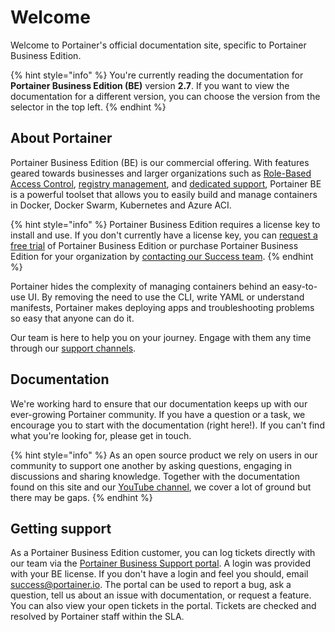 # Welcome

Welcome to Portainer's official documentation site, specific to Portainer Business Edition.

{% hint style="info" %}
You're currently reading the documentation for **Portainer Business Edition \(BE\)** version **2.7**. If you want to view the documentation for a different version, you can choose the version from the selector in the top left.
{% endhint %}

## About Portainer

Portainer Business Edition \(BE\) is our commercial offering. With features geared towards businesses and larger organizations such as [Role-Based Access Control](admin/users/roles.md), [registry management](admin/registries/browse.md), and [dedicated support](./#getting-support), Portainer BE is a powerful toolset that allows you to easily build and manage containers in Docker, Docker Swarm, Kubernetes and Azure ACI.

{% hint style="info" %}
Portainer Business Edition requires a license key to install and use. If you don't currently have a license key, you can [request a free trial](https://cta-redirect.hubspot.com/cta/redirect/4731999/370b9089-d12f-4925-b557-45b1cd5c6d1d) of Portainer Business Edition or purchase Portainer Business Edition for your organization by [contacting our Success team](mailto:success@portainer.io).
{% endhint %}

Portainer hides the complexity of managing containers behind an easy-to-use UI. By removing the need to use the CLI, write YAML or understand manifests, Portainer makes deploying apps and troubleshooting problems so easy that anyone can do it.

Our team is here to help you on your journey. Engage with them any time through our [support channels](./#getting-support).

## Documentation

We're working hard to ensure that our documentation keeps up with our ever-growing Portainer community. If you have a question or a task, we encourage you to start with the documentation \(right here!\). If you can't find what you're looking for, please get in touch.

{% hint style="info" %}
As an open source product we rely on users in our community to support one another by asking questions, engaging in discussions and sharing knowledge. Together with the documentation found on this site and our [YouTube channel](https://www.youtube.com/channel/UC7diMJcrULjDseq5yhSUZgg), we cover a lot of ground but there may be gaps.
{% endhint %}

## Getting support

As a Portainer Business Edition customer, you can log tickets directly with our team via the [Portainer Business Support portal](https://support.portainer.io/?login=1). A login was provided with your BE license. If you don't have a login and feel you should, email [success@portainer.io](mailto:success@portainer.io?subject=Access%20to%20Portainer%20Business%20Support). The portal can be used to report a bug, ask a question, tell us about an issue with documentation, or request a feature. You can also view your open tickets in the portal. Tickets are checked and resolved by Portainer staff within the SLA.

